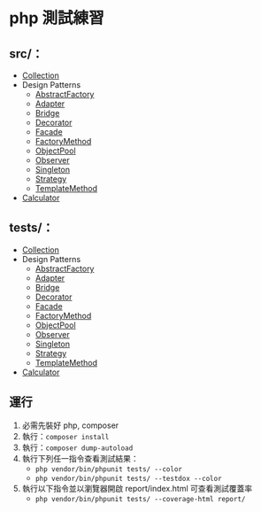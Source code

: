 # php 測試練習

## src/：

- [Collection](/src/Collection/)
- Design Patterns
  - [AbstractFactory](/src/DesignPatterns/AbstractFactory)
  - [Adapter](/src/DesignPatterns/Adapter)
  - [Bridge](/src/DesignPatterns/Bridge)
  - [Decorator](/src/DesignPatterns/Decorator)
  - [Facade](/src/DesignPatterns/Facade)
  - [FactoryMethod](/src/DesignPatterns/FactoryMethod)
  - [ObjectPool](/src/DesignPatterns/ObjectPool)
  - [Observer](/src/DesignPatterns/Observer)
  - [Singleton](/src/DesignPatterns/Singleton)
  - [Strategy](/src/DesignPatterns/Strategy)
  - [TemplateMethod](/src/DesignPatterns/TemplateMethod)
- [Calculator](/src/Calculator.php)

## tests/：

- [Collection](/tests/Collection/)
- Design Patterns
  - [AbstractFactory](/tests/DesignPatterns/AbstractFactory)
  - [Adapter](/tests/DesignPatterns/Adapter)
  - [Bridge](/tests/DesignPatterns/Bridge)
  - [Decorator](/tests/DesignPatterns/Decorator)
  - [Facade](/tests/DesignPatterns/Facade)
  - [FactoryMethod](/tests/DesignPatterns/FactoryMethod)
  - [ObjectPool](/tests/DesignPatterns/ObjectPool)
  - [Observer](/tests/DesignPatterns/Observer)
  - [Singleton](/tests/DesignPatterns/Singleton)
  - [Strategy](/tests/DesignPatterns/Strategy)
  - [TemplateMethod](/tests/DesignPatterns/TemplateMethod)
- [Calculator](/tests/CalculatorTest.php)

## 運行

1. 必需先裝好 php, composer
2. 執行：`composer install`
3. 執行：`composer dump-autoload`
4. 執行下列任一指令查看測試結果：
   - `php vendor/bin/phpunit tests/ --color`
   - `php vendor/bin/phpunit tests/ --testdox --color`
5. 執行以下指令並以瀏覽器開啟 report/index.html 可查看測試覆蓋率
   - `php vendor/bin/phpunit tests/ --coverage-html report/`